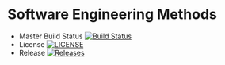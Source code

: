 # Software Engineering Methods

- Master Build Status [![Build Status](https://travis-ci.org/Scott-Darroch/sem.svg?branch=master)](https://travis-ci.org/Scott-Darroch/sem)
- License [![LICENSE](https://img.shields.io/github/license/<github-username>/sem.svg?style=flat-square)](https://github.com/<Scott-Darroch>/sem/blob/master/LICENSE)
- Release [![Releases](https://img.shields.io/github/release/<github-username>/sem/all.svg?style=flat-square)](https://github.com/<Scott-Darroch>/sem/releases)